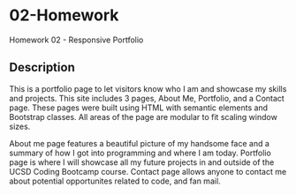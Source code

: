 # 02-Homework
Homework 02 - Responsive Portfolio

## Description
This is a portfolio page to let visitors know who I am and showcase my skills and projects. This site includes 3 pages, About Me, Portfolio, and a Contact page. These pages were built using HTML with semantic elements and Bootstrap classes. All areas of the page are modular to fit scaling window sizes.

About me page features a beautiful picture of my handsome face and a summary of how I got into programming and where I am today.
Portfolio page is where I will showcase all my future projects in and outside of the UCSD Coding Bootcamp course.
Contact page allows anyone to contact me about potential opportunites related to code, and fan mail.



